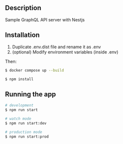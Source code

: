 ## Description

Sample GraphQL API server with Nestjs

## Installation

1. Duplicate .env.dist file and rename it as .env
2. (optional) Modify environment variables (inside .env)

Then:
```bash
$ docker compose up --build
```

```bash
$ npm install
```

## Running the app

```bash
# development
$ npm run start

# watch mode
$ npm run start:dev

# production mode
$ npm run start:prod
```